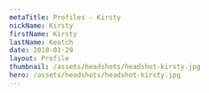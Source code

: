 ```yaml
---
metaTitle: Profiles - Kirsty
nickName: Kirsty
firstName: Kirsty
lastName: Keatch
date: 2018-01-29
layout: Profile
thumbnail: /assets/headshots/headshot-kirsty.jpg
hero: /assets/headshots/headshot-kirsty.jpg
---
```

